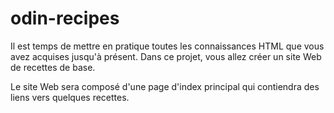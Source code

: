 # odin-recipes

Il est temps de mettre en pratique toutes les connaissances HTML que vous avez acquises jusqu'à présent. Dans ce projet, vous allez créer un site Web de recettes de base.

Le site Web sera composé d'une page d'index principal qui contiendra des liens vers quelques recettes.